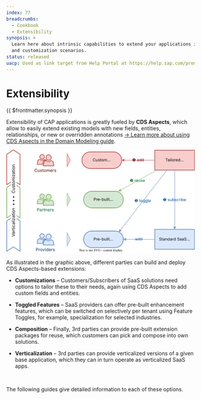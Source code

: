 ```yaml
---
index: 77
breadcrumbs:
  - Cookbook
  - Extensibility
synopsis: >
  Learn here about intrinsic capabilities to extend your applications in verticalization
  and customization scenarios.
status: released
uacp: Used as link target from Help Portal at https://help.sap.com/products/BTP/65de2977205c403bbc107264b8eccf4b/e4a7559baf9f4e4394302442745edcd9.html
---
```


# Extensibility

{{ $frontmatter.synopsis }}

Extensibility of CAP applications is greatly fueled by **CDS Aspects**, which allow to easily extend existing models with new fields, entities, relationships, or new or overridden annotations [&rarr; Learn more about using CDS Aspects in the Domain Modeling guide](../domain-modeling#separation-of-concerns).

![This screenshot is explained in the accompanying text.](assets/extensibility.drawio.svg)

As illustrated in the graphic above, different parties can build and deploy CDS Aspects-based extensions:

- **Customizations** – Customers/Subscribers of SaaS solutions need options to tailor these to their needs, again using CDS Aspects to add custom fields and entities.

- **Toggled Features** – SaaS providers can offer pre-built enhancement features, which can be switched on selectively per tenant using Feature Toggles, for example, specialization for selected industries.

- **Composition** – Finally, 3rd parties can provide pre-built extension packages for reuse, which customers can pick and compose into own solutions.

- **Verticalization** – 3rd parties can provide verticalized versions of a given base application, which they can in turn operate as verticalized SaaS apps.

<br>

The following guides give detailed information to each of these options.

<script setup>
import { data as pages } from './index.data.ts'
</script>

<IndexList :pages='pages' />
